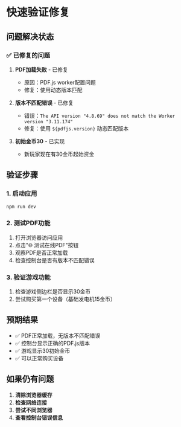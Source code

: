 # 快速验证修复

## 问题解决状态

### ✅ 已修复的问题

1. **PDF加载失败** - 已修复
   - 原因：PDF.js worker配置问题
   - 修复：使用动态版本匹配

2. **版本不匹配错误** - 已修复
   - 错误：`The API version "4.8.69" does not match the Worker version "3.11.174"`
   - 修复：使用 `${pdfjs.version}` 动态匹配版本

3. **初始金币30** - 已实现
   - 新玩家现在有30金币起始资金

## 验证步骤

### 1. 启动应用
```bash
npm run dev
```

### 2. 测试PDF功能
1. 打开浏览器访问应用
2. 点击"🌐 测试在线PDF"按钮
3. 观察PDF是否正常加载
4. 检查控制台是否有版本不匹配错误

### 3. 验证游戏功能
1. 检查游戏侧边栏是否显示30金币
2. 尝试购买第一个设备（基础发电机15金币）

## 预期结果

- ✅ PDF正常加载，无版本不匹配错误
- ✅ 控制台显示正确的PDF.js版本
- ✅ 游戏显示30初始金币
- ✅ 可以正常购买设备

## 如果仍有问题

1. **清除浏览器缓存**
2. **检查网络连接**
3. **尝试不同浏览器**
4. **查看控制台错误信息** 